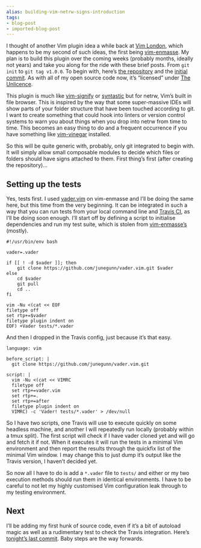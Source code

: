 ```yaml
---
alias: building-vim-netrw-signs-introduction
tags:
- blog-post
- imported-blog-post
---
```



I thought of another Vim plugin idea a while back at [Vim London](http://www.meetup.com/Vim-London/), which happens to be my second of such ideas, the first being [vim-enmasse](https://github.com/Wolfy87/vim-enmasse). My plan is to build this plugin over the coming weeks (probably months, ideally not years) and take you along for the ride with these brief posts. From `git init` to `git tag v1.0.0`. To begin with, here’s [the repository](https://github.com/Wolfy87/vim-netrw-signs) and the [initial commit](/building-vim-netrw-signs-introduction/232121235a31ee282d363ae331050f40f8dbdc38). As with all of my open source code now, it’s “licensed” under [The Unlicence](http://unlicense.org/).

This plugin is much like [vim-signify](https://github.com/mhinz/vim-signify) or [syntastic](https://github.com/scrooloose/syntastic) but for netrw, Vim’s built in file browser. This is inspired by the way that some super-massive IDEs will show parts of your folder structure that have been touched according to git. I want to create something that could hook into linters or version control systems to warn you about things when you drop into netrw from time to time. This becomes an easy thing to do and a frequent occurrence if you have something like [vim-vinegar](https://github.com/tpope/vim-vinegar) installed.

So this will be quite generic with, probably, only git integrated to begin with. It will simply allow small composable modules to decide which files or folders should have signs attached to them. First thing’s first (after creating the repository)…

## Setting up the tests

Yes, tests first. I used [vader.vim](https://github.com/junegunn/vader.vim) on vim-enmasse and I’ll be doing the same here, but this time from the very beginning. It can be integrated in such a way that you can run tests from your local command line and [Travis CI](https://travis-ci.org/), as I’ll be doing soon enough. I’ll start off by defining a script to initialise dependencies and run my test suite, which is stolen from [vim-enmasse’s](https://github.com/Wolfy87/vim-enmasse/blob/835ec0bd794183514865943188990669511d546b/test/run) (mostly).

```
#!/usr/bin/env bash

vader=.vader

if [[ ! -d $vader ]]; then
    git clone https://github.com/junegunn/vader.vim.git $vader
else
    cd $vader
    git pull
    cd ..
fi

vim -Nu <(cat << EOF
filetype off
set rtp+=$vader
filetype plugin indent on
EOF) +Vader tests/*.vader
```

And then I dropped in the Travis config, just because it’s that easy.

```
language: vim

before_script: |
  git clone https://github.com/junegunn/vader.vim.git

script: |
  vim -Nu <(cat << VIMRC
  filetype off
  set rtp+=vader.vim
  set rtp+=.
  set rtp+=after
  filetype plugin indent on
  VIMRC) -c 'Vader! tests/*.vader' > /dev/null
```

So I have two scripts, one Travis will use to execute quickly on some headless machine, and another I will repeatedly run locally (probably within a tmux split). The first script will check if I have vader cloned yet and will go and fetch it if not. When it executes it will run the tests in a minimal Vim environment and then report the results through the quickfix list of the minimal Vim window. I may change this to just dump it’s output like the Travis version, I haven’t decided yet.

So now all I have to do is add a `*.vader` file to `tests/` and either or my two execution methods should run them in identical environments. I have to be careful to not let my highly customised Vim configuration leak through to my testing environment.

## Next

I’ll be adding my first hunk of source code, even if it’s a bit of autoload magic as well as a rudimentary test to check the Travis integration. Here’s [tonight’s last commit](https://github.com/Wolfy87/vim-netrw-signs/commit/14e769dd281bffb6c7a77c30e6d33d2c65b47423). Baby steps are the way forwards.
